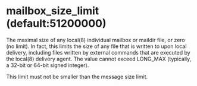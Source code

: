 # mailbox_size_limit (default:51200000) 

 The maximal size of any local(8) individual mailbox or maildir
file, or zero (no limit).  In fact, this limits the size of any
file that is written to upon local delivery, including files written
by external commands that are executed by the local(8) delivery
agent. The value cannot exceed LONG_MAX (typically, a 32-bit or
64-bit signed integer).



This limit must not be smaller than the message size limit.



